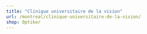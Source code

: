 ```yaml
---
title: "Clinique universitaire de la vision"
url: /montreal/clinique-universitaire-de-la-vision/
shop: Optiker
---
```

